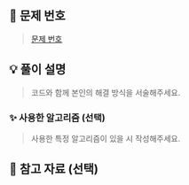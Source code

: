 ## 🎯 문제 번호
> [문제 번호](링크)

## 💡 풀이 설명
> 코드와 함께 본인의 해결 방식을 서술해주세요.

### ✨ 사용한 알고리즘 (선택)
> 사용한 특정 알고리즘이 있을 시 작성해주세요.

## 📗 참고 자료 (선택)
